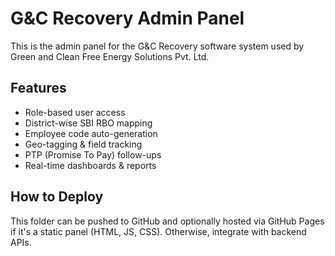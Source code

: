 # G&C Recovery Admin Panel

This is the admin panel for the G&C Recovery software system used by Green and Clean Free Energy Solutions Pvt. Ltd.

## Features
- Role-based user access
- District-wise SBI RBO mapping
- Employee code auto-generation
- Geo-tagging & field tracking
- PTP (Promise To Pay) follow-ups
- Real-time dashboards & reports

## How to Deploy
This folder can be pushed to GitHub and optionally hosted via GitHub Pages if it's a static panel (HTML, JS, CSS). Otherwise, integrate with backend APIs.

